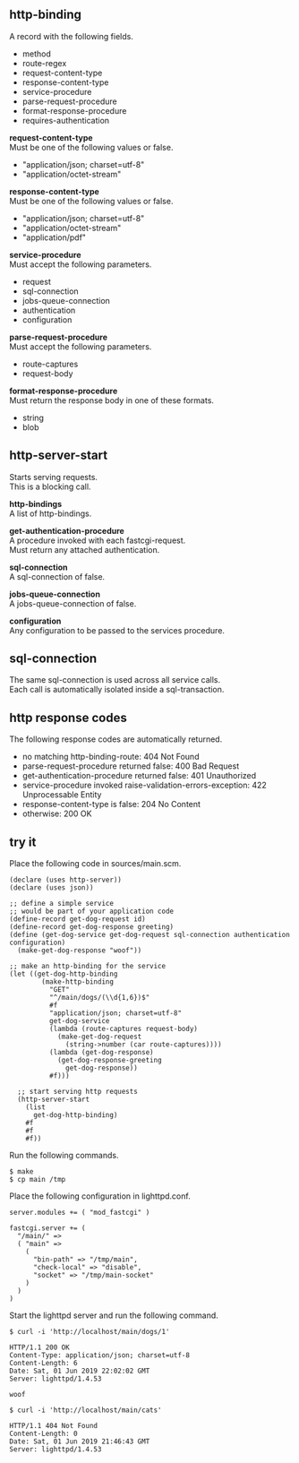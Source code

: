 http-binding
------------
A record with the following fields.

- method
- route-regex
- request-content-type
- response-content-type
- service-procedure
- parse-request-procedure
- format-response-procedure
- requires-authentication

__request-content-type__  
Must be one of the following values or false.

- "application/json; charset=utf-8"
- "application/octet-stream"

__response-content-type__  
Must be one of the following values or false.

- "application/json; charset=utf-8"
- "application/octet-stream"
- "application/pdf"

__service-procedure__  
Must accept the following parameters.

- request
- sql-connection
- jobs-queue-connection
- authentication
- configuration

__parse-request-procedure__  
Must accept the following parameters.

- route-captures
- request-body

__format-response-procedure__  
Must return the response body in one of these formats.

- string
- blob

http-server-start
-----------------
Starts serving requests.  
This is a blocking call.

__http-bindings__  
A list of http-bindings.

__get-authentication-procedure__  
A procedure invoked with each fastcgi-request.  
Must return any attached authentication.

__sql-connection__  
A sql-connection of false.

__jobs-queue-connection__  
A jobs-queue-connection of false.

__configuration__  
Any configuration to be passed to the services procedure.

sql-connection
--------------
The same sql-connection is used across all service calls.  
Each call is automatically isolated inside a sql-transaction.

http response codes
-------------------
The following response codes are automatically returned.

- no matching http-binding-route: 404 Not Found
- parse-request-procedure returned false: 400 Bad Request
- get-authentication-procedure returned false: 401 Unauthorized
- service-procedure invoked raise-validation-errors-exception: 422 Unprocessable Entity
- response-content-type is false: 204 No Content
- otherwise: 200 OK

try it
------
Place the following code in sources/main.scm.

    (declare (uses http-server))
    (declare (uses json))

    ;; define a simple service
    ;; would be part of your application code
    (define-record get-dog-request id)
    (define-record get-dog-response greeting)
    (define (get-dog-service get-dog-request sql-connection authentication configuration)
      (make-get-dog-response "woof"))

    ;; make an http-binding for the service
    (let ((get-dog-http-binding
            (make-http-binding
              "GET"
              "^/main/dogs/(\\d{1,6})$"
              #f
              "application/json; charset=utf-8"
              get-dog-service
              (lambda (route-captures request-body)
                (make-get-dog-request
                  (string->number (car route-captures))))
              (lambda (get-dog-response)
                (get-dog-response-greeting
                  get-dog-response))
              #f)))

      ;; start serving http requests
      (http-server-start
        (list
          get-dog-http-binding)
        #f
        #f
        #f))

Run the following commands.

    $ make
    $ cp main /tmp

Place the following configuration in lighttpd.conf.

    server.modules += ( "mod_fastcgi" )

    fastcgi.server += (
      "/main/" =>
      ( "main" =>
        (
          "bin-path" => "/tmp/main",
          "check-local" => "disable",
          "socket" => "/tmp/main-socket"
        )
      )
    )

Start the lighttpd server and run the following command.

    $ curl -i 'http://localhost/main/dogs/1'

    HTTP/1.1 200 OK
    Content-Type: application/json; charset=utf-8
    Content-Length: 6
    Date: Sat, 01 Jun 2019 22:02:02 GMT
    Server: lighttpd/1.4.53

    woof

    $ curl -i 'http://localhost/main/cats'

    HTTP/1.1 404 Not Found
    Content-Length: 0
    Date: Sat, 01 Jun 2019 21:46:43 GMT
    Server: lighttpd/1.4.53
